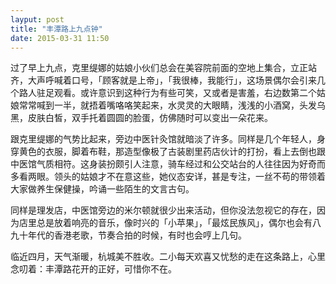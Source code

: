 ```yaml
---
layput: post
title: "丰潭路上九点钟"
date: 2015-03-31 11:50
---
```


过了早上九点，克里缇娜的姑娘小伙们总会在美容院前面的空地上集合，立正站齐，大声呼喊着口号，「顾客就是上帝」，「我很棒，我能行」，这场景偶尔会引来几个路人驻足观看。或许意识到这种行为有些可笑，又或者是害羞，右边数第二个姑娘常常喊到一半，就捂着嘴咯咯笑起来，水灵灵的大眼睛，浅浅的小酒窝，头发乌黑，皮肤白皙，双手托着圆圆的脸蛋，仿佛随时可以变出一朵花来。    

跟克里缇娜的气势比起来，旁边中医针灸馆就暗淡了许多。同样是几个年轻人，身穿黄色的衣服，脚着布鞋，那造型像极了古装剧里药店伙计的打扮，看上去倒也跟中医馆气质相符。这身装扮颇引人注意，骑车经过和公交站台的人往往因为好奇而多看两眼。领头的姑娘才不在意这些，她仪态安详，甚是专注，一丝不苟的带领着大家做养生保健操，吟诵一些陌生的文言古句。     

同样是理发店，中医馆旁边的米尔顿就很少出来活动，但你没法忽视它的存在，因为店里总是放着响亮的音乐，像时兴的「小苹果」，「最炫民族风」，偶尔也会有八九十年代的香港老歌，节奏合拍的时候，有时也会哼上几句。     

临近四月，天气渐暖，杭城美不胜收。二小每天欢喜又忧愁的走在这条路上，心里念叨着：丰潭路花开的正好，可惜你不在。   